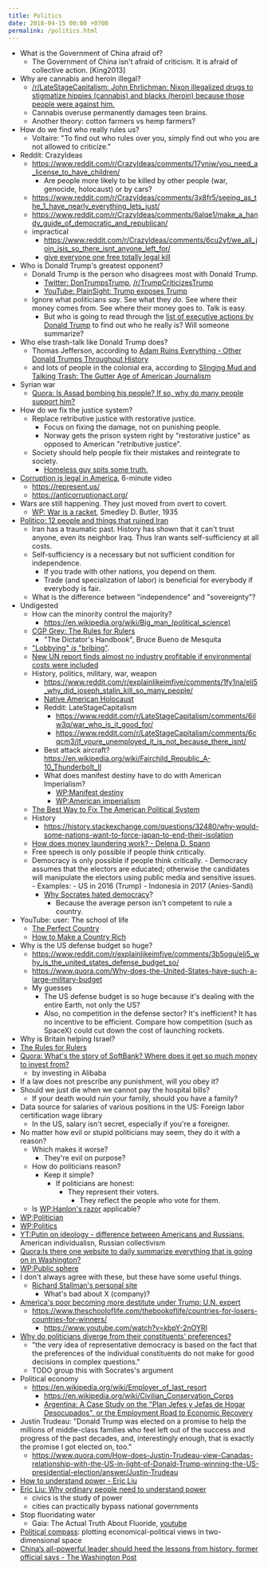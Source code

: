 ```yaml
---
title: Politics
date: 2018-04-15 00:00 +0700
permalink: /politics.html
---
```


- What is the Government of China afraid of?
    - The Government of China isn't afraid of criticism. It is afraid of collective action. [King2013]
- Why are cannabis and heroin illegal?
    - [/r/LateStageCapitalism: John Ehrlichman: Nixon illegalized drugs to stigmatize hippies (cannabis) and blacks (heroin) because those people were against him.](https://www.reddit.com/r/LateStageCapitalism/comments/6h6med/daily_reminder_about_the_true_purpose_of_the_war/)
    - Cannabis overuse permanently damages teen brains.
    - Another theory: cotton farmers vs hemp farmers?
- How do we find who really rules us?
    - Voltaire: "To find out who rules over you, simply find out who you are not allowed to criticize."
- Reddit: CrazyIdeas
    - https://www.reddit.com/r/CrazyIdeas/comments/17yniw/you_need_a_license_to_have_children/
        - Are people more likely to be killed by other people (war, genocide, holocaust) or by cars?
    - https://www.reddit.com/r/CrazyIdeas/comments/3x8fr5/seeing_as_the_1_have_nearly_everything_lets_just/
    - https://www.reddit.com/r/CrazyIdeas/comments/6alqe1/make_a_handy_guide_of_democratic_and_republican/
    - impractical
        - https://www.reddit.com/r/CrazyIdeas/comments/6cu2yf/we_all_join_isis_so_there_isnt_anyone_left_for/
        - [give everyone one free totally legal kill](https://www.reddit.com/r/FunnyandSad/comments/7h7p3u/if_everyone_was_given_one_free_totally_legal_kill/)
- Who is Donald Trump's greatest opponent?
    - Donald Trump is the person who disagrees most with Donald Trump.
        - [Twitter: DonTrumpsTrump](https://twitter.com/DonTrumpsTrump),
        [/r/TrumpCriticizesTrump](https://www.reddit.com/r/TrumpCriticizesTrump/)
        - [YouTube: PlainSight: Trump exposes Trump](https://www.youtube.com/watch?v=kSE-XoVKaXg)
    - Ignore what politicians *say*.
    See what they *do*.
    See where their money comes from.
    See where their money goes to.
    Talk is easy.
        - But who is going to read through the
        [list of executive actions by Donald Trump](https://en.wikipedia.org/wiki/List_of_executive_actions_by_Donald_Trump)
        to find out who he really is?
        Will someone summarize?
- Who else trash-talk like Donald Trump does?
    - Thomas Jefferson, according to [Adam Ruins Everything - Other Donald Trumps Throughout History](https://www.youtube.com/watch?v=ZIv7dQ9tt30)
    - and lots of people in the colonial era, according to [Slinging Mud and Talking Trash: The Gutter Age of American Journalism](https://www.readex.com/readex-report/slinging-mud-and-talking-trash-gutter-age-american-journalism)
- Syrian war
    - [Quora: Is Assad bombing his people? If so, why do many people support him?](https://www.quora.com/Is-Assad-bombing-his-people-If-so-why-do-many-people-support-him)
- How do we fix the justice system?
    - Replace retributive justice with restorative justice.
        - Focus on fixing the damage, not on punishing people.
        - Norway gets the prison system right by "restorative justice" as opposed to American "retributive justice".
    - Society should help people fix their mistakes and reintegrate to society.
        - [Homeless guy spits some truth.](https://www.youtube.com/watch?v=RfU8TUZRtZg)
- [Corruption is legal in America](https://www.youtube.com/watch?v=5tu32CCA_Ig), 6-minute video
    - https://represent.us/
    - https://anticorruptionact.org/
- Wars are still happening. They just moved from overt to covert.
    - [WP: War is a racket](https://en.wikipedia.org/wiki/War_Is_a_Racket), Smedley D. Butler, 1935
- [Politico: 12 people and things that ruined Iran](https://www.politico.eu/article/12-people-and-things-that-ruined-iran-energy-shah-regime-islamism/)
    - Iran has a traumatic past. History has shown that it can't trust anyone, even its neighbor Iraq. Thus Iran wants self-sufficiency at all costs.
    - Self-sufficiency is a necessary but not sufficient condition for independence.
        - If you trade with other nations, you depend on them.
        - Trade (and specialization of labor) is beneficial for everybody if everybody is fair.
    - What is the difference between "independence" and "sovereignty"?
- Undigested
    - How can the minority control the majority?
        - https://en.wikipedia.org/wiki/Big_man_(political_science)
    - [CGP Grey: The Rules for Rulers](https://www.youtube.com/watch?v=rStL7niR7gs&amp;feature=youtu.be)
        - "The Dictator's Handbook", Bruce Bueno de Mesquita
    - ["Lobbying" *is* "bribing"](https://www.reddit.com/r/LateStageCapitalism/comments/7bd6xm/how_to_bribe_a_lawmaker_101/).
    - [New UN report finds almost no industry profitable if environmental costs were included](https://www.reddit.com/r/LateStageCapitalism/comments/8i4y3a/new_un_report_finds_almost_no_industry_profitable/)
    - History, politics, military, war, weapon
        - https://www.reddit.com/r/explainlikeimfive/comments/1fy1na/eli5_why_did_joseph_stalin_kill_so_many_people/
        - [Native American Holocaust](http://www.historyisaweapon.com/defcon1/zinncol1.html)
        - Reddit: LateStageCapitalism
            - https://www.reddit.com/r/LateStageCapitalism/comments/6ilw3q/war_who_is_it_good_for/
            - https://www.reddit.com/r/LateStageCapitalism/comments/6cqcm3/if_youre_unemployed_it_is_not_because_there_isnt/
        - Best attack aircraft? https://en.wikipedia.org/wiki/Fairchild_Republic_A-10_Thunderbolt_II
        - What does manifest destiny have to do with American Imperialism?
            - [WP:Manifest destiny](https://en.wikipedia.org/wiki/Manifest_destiny)
            - [WP:American imperialism](https://en.wikipedia.org/wiki/American_imperialism)
    - [The Best Way to Fix The American Political System](https://www.ranker.com/list/the-best-way-to-fix-the-american-political-system/desertrat89)
    - History
        - https://history.stackexchange.com/questions/32480/why-would-some-nations-want-to-force-japan-to-end-their-isolation
    - [How does money laundering work? - Delena D. Spann](https://www.youtube.com/watch?v=257wV-AbKaE)
    - Free speech is only possible if people think critically.
    - Democracy is only possible if people think critically.
            - Democracy assumes that the electors are educated;
            otherwise the candidates will manipulate the electors
            using public media and sensitive issues.
                - Examples:
                    - US in 2016 (Trump)
                    - Indonesia in 2017 (Anies-Sandi)
        - [Why Socrates hated democracy](https://www.youtube.com/watch?v=fLJBzhcSWTk)?
            - Because the average person isn't competent to rule a country.
- YouTube: user: The school of life
    - [The Perfect Country](https://www.youtube.com/watch?v=shanIOl7MyE)
    - [How to Make a Country Rich](https://www.youtube.com/watch?v=Y9zThcMJzQU)
- Why is the US defense budget so huge?
    - https://www.reddit.com/r/explainlikeimfive/comments/3b5ogu/eli5_why_is_the_united_states_defense_budget_so/
    - https://www.quora.com/Why-does-the-United-States-have-such-a-large-military-budget
    - My guesses
        - The US defense budget is so huge because it's dealing with the entire Earth, not only the US?
        - Also, no competition in the defense sector?
        It's inefficient?
        It has no incentive to be efficient.
        Compare how competition (such as SpaceX)
        could cut down the cost of launching rockets.
- Why is Britain helping Israel?
- [The Rules for Rulers](https://www.youtube.com/watch?v=rStL7niR7gs)
- [Quora: What's the story of SoftBank? Where does it get so much money to invest from?](https://www.quora.com/Whats-the-story-of-SoftBank-Where-does-it-get-so-much-money-to-invest-from)
    - by investing in Alibaba
- If a law does not prescribe any punishment, will you obey it?
- Should we just die when we cannot pay the hospital bills?
    - If your death would ruin your family, should you have a family?
- Data source for salaries of various positions in the US: Foreign labor certification wage library
    - In the US, salary isn't secret, especially if you're a foreigner.
- No matter how evil or stupid politicians may seem, they do it with a reason?
    - Which makes it worse?
        - They're evil on purpose?
    - How do politicians reason?
        - Keep it simple?
            - If politicians are honest:
                - They represent their voters.
                    - They reflect the people who vote for them.
    - Is [WP:Hanlon's razor](https://en.wikipedia.org/wiki/Hanlon%27s_razor) applicable?
- [WP:Politician](https://en.wikipedia.org/wiki/Politician)
- [WP:Politics](https://en.wikipedia.org/wiki/Politics)
- [YT:Putin on ideology - difference between Americans and Russians](https://www.youtube.com/watch?v=3JVR0zAiyw0),
American individualisn, Russian collectivism
- [Quora:Is there one website to daily summarize everything that is going on in Washington?](https://www.quora.com/Is-there-one-website-to-daily-summarize-everything-that-is-going-on-in-Washington)
- [WP:Public sphere](https://en.wikipedia.org/wiki/Public_sphere)
- I don't always agree with these, but these have some useful things.
    - [Richard Stallman's personal site](https://stallman.org/)
        - What's bad about X (company)?
- [America's poor becoming more destitute under Trump: U.N. expert](https://www.reuters.com/article/us-usa-rights-un/americas-poor-becoming-more-destitute-under-trump-u-n-expert-idUSKCN1IY0C3)
    - https://www.theschooloflife.com/thebookoflife/countries-for-losers-countries-for-winners/
        - https://www.youtube.com/watch?v=kbpY-2nOYRI
- [Why do politicians diverge from their constituents' preferences?](https://www.researchgate.net/post/Why_do_politicians_diverge_from_their_constituents_preferences)
    - "the very idea of representative democracy is based on the fact that the preferences of the individual constituents
    do not make for good decisions in complex questions."
    - TODO group this with Socrates's argument
- Political economy
    - https://en.wikipedia.org/wiki/Employer_of_last_resort
        - https://en.wikipedia.org/wiki/Civilian_Conservation_Corps
        - [Argentina: A Case Study on the "Plan Jefes y Jefas de Hogar
    Desocupados", or the Employment Road to Economic Recovery](http://www.levyinstitute.org/pubs/wp_534.pdf)
- Justin Trudeau: "Donald Trump was elected on a promise to help the millions of middle-class families who feel left out of the success and progress of the past decades, and, interestingly enough, that is exactly the promise I got elected on, too."
    - https://www.quora.com/How-does-Justin-Trudeau-view-Canadas-relationship-with-the-US-in-light-of-Donald-Trump-winning-the-US-presidential-election/answer/Justin-Trudeau
- [How to understand power - Eric Liu](https://www.youtube.com/watch?v=c_Eutci7ack)
- [Eric Liu: Why ordinary people need to understand power](https://www.youtube.com/watch?v=Cd0JH1AreDw)
    - civics is the study of power
    - cities can practically bypass national governments
- Stop fluoridating water
    - Gaia: The Actual Truth About Fluoride, [youtube](https://www.youtube.com/watch?v=HAagzF6D-nE)
- [Political compass](https://www.politicalcompass.org/): plotting economical-political views in two-dimensional space
- [China’s all-powerful leader should heed the lessons from history, former official says - The Washington Post](https://www.washingtonpost.com/world/asia_pacific/chinas-all-powerful-leader-should-heed-the-lessons-from-history-former-official-says/2017/11/09/22e7987a-c39a-11e7-a441-3a768c8586f1_story.html?noredirect=on&utm_term=.5dcdb36d3ff0)
